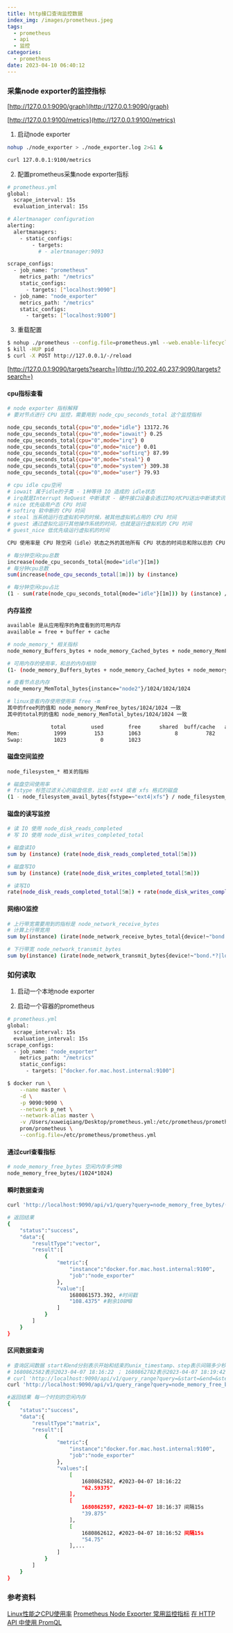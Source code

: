 ```yaml
---
title: http接口查询监控数据
index_img: /images/prometheus.jpeg
tags:
  - prometheus
  - api
  - 监控
categories:
  - prometheus
date: 2023-04-10 06:40:12
---
```


### 采集node exporter的监控指标

[http://127.0.0.1:9090/graph](http://127.0.0.1:9090/graph)

[http://127.0.0.1:9100/metrics](http://127.0.0.1:9100/metrics)

1. 启动node exporter
``` bash
nohup ./node_exporter > ./node_exporter.log 2>&1 &
```
``` bash
curl 127.0.0.1:9100/metrics
```

2. 配置prometheus采集node exporter指标
``` bash
# prometheus.yml
global:
  scrape_interval: 15s
  evaluation_interval: 15s

# Alertmanager configuration
alerting:
  alertmanagers:
    - static_configs:
        - targets:
          # - alertmanager:9093

scrape_configs:
  - job_name: "prometheus"
    metrics_path: "/metrics"
    static_configs:
      - targets: ["localhost:9090"]
  - job_name: "node_exporter"
    metrics_path: "/metrics"
    static_configs:
      - targets: ["localhost:9100"]
```

3. 重载配置
``` bash
$ nohup ./prometheus --config.file=prometheus.yml --web.enable-lifecycle > run.log 2>&1 &
$ kill -HUP pid
$ curl -X POST http://127.0.0.1/-/reload
```
[http://127.0.0.1:9090/targets?search=](http://10.202.40.237:9090/targets?search=)

#### cpu指标查看
``` bash
# node exporter 指标解释
# 要对节点进行 CPU 监控，需要用到 node_cpu_seconds_total 这个监控指标

node_cpu_seconds_total{cpu="0",mode="idle"} 13172.76 
node_cpu_seconds_total{cpu="0",mode="iowait"} 0.25
node_cpu_seconds_total{cpu="0",mode="irq"} 0
node_cpu_seconds_total{cpu="0",mode="nice"} 0.01
node_cpu_seconds_total{cpu="0",mode="softirq"} 87.99
node_cpu_seconds_total{cpu="0",mode="steal"} 0
node_cpu_seconds_total{cpu="0",mode="system"} 309.38
node_cpu_seconds_total{cpu="0",mode="user"} 79.93

# cpu idle cpu空闲
# iowait 属于idle的子类 - 1种等待 IO 造成的 idle状态
# irq就是Interrupt ReQuest 中断请求 - 硬件接口设备会透过IRQ对CPU送出中断请求讯号请求处理硬件需求
# nice 优先级用户态 CPU 时间
# softirq 软中断的 CPU 时间
# steal 当系统运行在虚拟机中的时候，被其他虚拟机占用的 CPU 时间
# guest 通过虚拟化运行其他操作系统的时间，也就是运行虚拟机的 CPU 时间
# guest_nice 低优先级运行虚拟机的时间

CPU 使用率是 CPU 除空闲（idle）状态之外的其他所有 CPU 状态的时间总和除以总的 CPU 时间

# 每分钟空闲cpu总数
increase(node_cpu_seconds_total{mode="idle"}[1m])
# 每分钟cpu总数
sum(increase(node_cpu_seconds_total[1m])) by (instance)

# 每分钟空闲cpu占比
(1 - sum(rate(node_cpu_seconds_total{mode="idle"}[1m])) by (instance) / sum(rate(node_cpu_seconds_total[1m])) by (instance) ) * 100
```

#### 内存监控

``` bash
available 是从应用程序的角度看到的可用内存
available = free + buffer + cache

# node_memory_* 相关指标
node_memory_Buffers_bytes + node_memory_Cached_bytes + node_memory_MemFree_bytes

# 可用内存的使用率，和总的内存相除
(1- (node_memory_Buffers_bytes + node_memory_Cached_bytes + node_memory_MemFree_bytes) / node_memory_MemTotal_bytes) * 100

# 查看节点总内存
node_memory_MemTotal_bytes{instance="node2"}/1024/1024/1024

# linux查看内存使用使用率 free -m
其中的free列的值和 node_memory_MemFree_bytes/1024/1024 一致
其中的total列的值和 node_memory_MemTotal_bytes/1024/1024 一致

              total        used        free      shared  buff/cache   available
Mem:           1999         153        1063           8         782        1679
Swap:          1023           0        1023
```

#### 磁盘空间监控
``` bash
node_filesystem_* 相关的指标

# 磁盘空间使用率
# fstype 标签过滤关心的磁盘信息，比如 ext4 或者 xfs 格式的磁盘
(1 - node_filesystem_avail_bytes{fstype=~"ext4|xfs"} / node_filesystem_size_bytes{fstype=~"ext4|xfs"}) * 100
```

#### 磁盘的读写监控
``` bash
# 读 IO 使用 node_disk_reads_completed
# 写 IO 使用 node_disk_writes_completed_total

# 磁盘读IO
sum by (instance) (rate(node_disk_reads_completed_total[5m]))

# 磁盘写IO
sum by (instance) (rate(node_disk_writes_completed_total[5m]))

# 读写IO
rate(node_disk_reads_completed_total[5m]) + rate(node_disk_writes_completed_total[5m])
```

#### 网络IO监控

``` bash
# 上行带宽需要用到的指标是 node_network_receive_bytes
# 计算上行带宽用
sum by(instance) (irate(node_network_receive_bytes_total{device!~"bond.*?|lo"}[5m]))

# 下行带宽 node_network_transmit_bytes
sum by(instance) (irate(node_network_transmit_bytes{device!~"bond.*?|lo"}[5m]))
```

### 如何读取

1. 启动一个本地node exporter

2. 启动一个容器的prometheus

``` bash
# prometheus.yml
global:
  scrape_interval: 15s
  evaluation_interval: 15s
scrape_configs:
  - job_name: "node_exporter"
    metrics_path: "/metrics"
    static_configs:
      - targets: ["docker.for.mac.host.internal:9100"]
```

``` bash
$ docker run \
    --name master \
    -d \
    -p 9090:9090 \
    --network p_net \
    --network-alias master \
    -v /Users/xuweiqiang/Desktop/prometheus.yml:/etc/prometheus/prometheus.yml \
    prom/prometheus \
    --config.file=/etc/prometheus/prometheus.yml
```

#### 通过curl查看指标
``` bash
# node_memory_free_bytes 空闲内存多少MB
node_memory_free_bytes/(1024*1024) 
```

#### 瞬时数据查询

``` bash
curl 'http://localhost:9090/api/v1/query?query=node_memory_free_bytes/(1024*1024)'

# 返回结果
{
    "status":"success",
    "data":{
        "resultType":"vector",
        "result":[
            {
                "metric":{
                    "instance":"docker.for.mac.host.internal:9100",
                    "job":"node_exporter"
                },
                "value":[
                    1680861573.392, #时间戳
                    "108.4375" #剩余108MB
                ]
            }
        ]
    }
}
```

#### 区间数据查询

``` bash
# 查询区间数据 start和end分别表示开始和结束的unix_timestamp、step表示间隔多少秒1条数据 
# 1680862582表示2023-04-07 18:16:22 ； 1680862782表示2023-04-07 18:19:42
# curl 'http://localhost:9090/api/v1/query_range?query=&start=&end=&step='
curl 'http://localhost:9090/api/v1/query_range?query=node_memory_free_bytes/(1024*1024)&start=1680862582&end=1680862782&step=15'

#返回结果 每一个时刻的空闲内存
{
    "status":"success",
    "data":{
        "resultType":"matrix",
        "result":[
            {
                "metric":{
                    "instance":"docker.for.mac.host.internal:9100",
                    "job":"node_exporter"
                },
                "values":[
                    [
                        1680862582, #2023-04-07 18:16:22
                        "62.59375"
                    ],
                    [
                        1680862597, #2023-04-07 18:16:37 间隔15s
                        "39.875"
                    ],
                    [
                        1680862612, #2023-04-07 18:16:52 间隔15s
                        "54.75"
                    ],...
                ]
            }
        ]
    }
}
```

### 参考资料

[Linux性能之CPU使用率](http://www.west999.com/info/html/caozuoxitong/Linux/20200408/4668695.html)
[Prometheus Node Exporter 常用监控指标](https://blog.csdn.net/qq_34556414/article/details/126003112)
[在 HTTP API 中使用 PromQL](https://prometheus.fuckcloudnative.io/di-san-zhang-prometheus/di-4-jie-cha-xun/api)